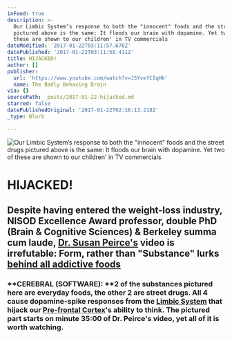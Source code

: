 ```yaml
---
inFeed: true
description: >-
  Our Limbic System’s response to both the "innocent" foods and the street drugs
  pictured above is the same: It floods our brain with dopamine. Yet two of
  these are shown to our children' in TV commercials
dateModified: '2017-01-22T03:11:57.676Z'
datePublished: '2017-01-22T03:11:58.411Z'
title: HIJACKED!
author: []
publisher:
  url: 'https://www.youtube.com/watch?v=J5YvefCIqHk'
  name: The Badly Behaving Brain
via: {}
sourcePath: _posts/2017-01-22-hijacked.md
starred: false
datePublishedOriginal: '2017-01-22T02:16:13.218Z'
_type: Blurb

---
```

![Our Limbic System’s response to both the "innocent" foods and the street drugs pictured above is the same: It floods our brain with dopamine. Yet two of these are shown to our children' in TV commercials](https://imgflo.herokuapp.com/graph/2b2431f8e7ba7b0/06543e9fb52d54d5ee60e4d4f903cdcc/croprotate.png?cropheight=561&cropwidth=990&degrees=0&input=https%3A%2F%2Fthe-grid-user-content.s3-us-west-2.amazonaws.com%2F31311477-b8bb-4d5b-aa59-571422446083.png&x=4&y=0)

# HIJACKED!

## **Despite having entered the weight-loss industry, NISOD Excellence Award professor, double PhD (Brain & Cognitive Sciences) & Berkeley summa cum laude, [Dr. Susan Peirce's][0] video is irrefutable: Form, rather than "Substance" lurks [behind all addictive foods][1]**

### **CEREBRAL (SOFTWARE): **2 of the substances pictured here are everyday foods, the other 2 are street drugs. All 4 cause dopamine-spike responses from the [Limbic System][2] that hijack our [Pre-frontal Cortex][3]'s ability to think. The pictured part starts on minute 35:00 of Dr. Peirce's video, yet all of it is worth watching. 

[0]: http://susanpeircethompson.com/about-susan/
[1]: https://www.youtube.com/watch?v=J5YvefCIqHk
[2]: https://www.reference.com/science/limbic-system-39014f3c7323b28c?qo=cdpArticles
[3]: https://www.reference.com/science/prefrontal-cortex-3a271896b743339b